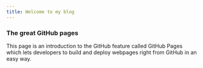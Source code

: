 ```yaml
---
title: Welcome to my blog
---
```

### The great GitHub pages
This page is an introduction to the GitHub feature called GitHub Pages which lets developers to build and deploy webpages right from GitHub in an easy way.
